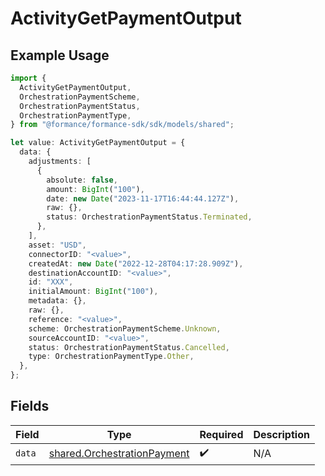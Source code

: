 # ActivityGetPaymentOutput

## Example Usage

```typescript
import {
  ActivityGetPaymentOutput,
  OrchestrationPaymentScheme,
  OrchestrationPaymentStatus,
  OrchestrationPaymentType,
} from "@formance/formance-sdk/sdk/models/shared";

let value: ActivityGetPaymentOutput = {
  data: {
    adjustments: [
      {
        absolute: false,
        amount: BigInt("100"),
        date: new Date("2023-11-17T16:44:44.127Z"),
        raw: {},
        status: OrchestrationPaymentStatus.Terminated,
      },
    ],
    asset: "USD",
    connectorID: "<value>",
    createdAt: new Date("2022-12-28T04:17:28.909Z"),
    destinationAccountID: "<value>",
    id: "XXX",
    initialAmount: BigInt("100"),
    metadata: {},
    raw: {},
    reference: "<value>",
    scheme: OrchestrationPaymentScheme.Unknown,
    sourceAccountID: "<value>",
    status: OrchestrationPaymentStatus.Cancelled,
    type: OrchestrationPaymentType.Other,
  },
};
```

## Fields

| Field                                                                             | Type                                                                              | Required                                                                          | Description                                                                       |
| --------------------------------------------------------------------------------- | --------------------------------------------------------------------------------- | --------------------------------------------------------------------------------- | --------------------------------------------------------------------------------- |
| `data`                                                                            | [shared.OrchestrationPayment](../../../sdk/models/shared/orchestrationpayment.md) | :heavy_check_mark:                                                                | N/A                                                                               |